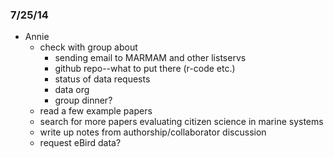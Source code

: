 ### 7/25/14
- Annie
    - check with group about
        - sending email to MARMAM and other listservs
        - github repo--what to put there (r-code etc.)
        - status of data requests
        - data org
        - group dinner?
    - read a few example papers
    - search for more papers evaluating citizen science in marine systems
    - write up notes from authorship/collaborator discussion
    - request eBird data?